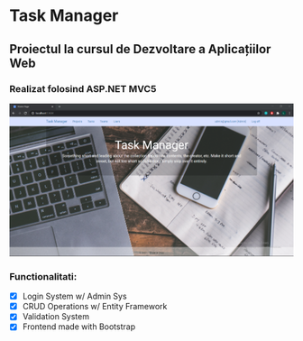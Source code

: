 # Task Manager

## Proiectul la cursul de Dezvoltare a Aplicațiilor Web
### Realizat folosind ASP.NET MVC5


![](Capture.PNG)

### Functionalitati:

- [x] Login System w/ Admin Sys
- [x] CRUD Operations w/ Entity Framework
- [x] Validation System
- [x] Frontend made with Bootstrap
